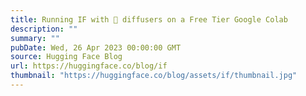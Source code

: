 ```yaml
---
title: Running IF with 🧨 diffusers on a Free Tier Google Colab
description: ""
summary: ""
pubDate: Wed, 26 Apr 2023 00:00:00 GMT
source: Hugging Face Blog
url: https://huggingface.co/blog/if
thumbnail: "https://huggingface.co/blog/assets/if/thumbnail.jpg"
---
```



